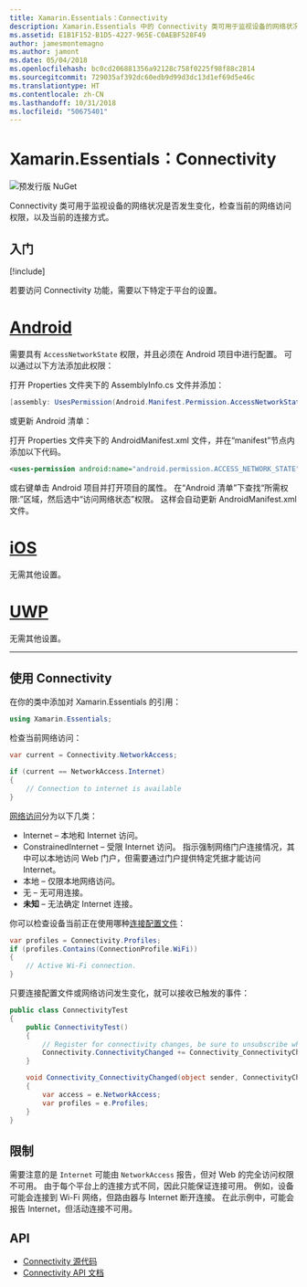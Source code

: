 ```yaml
---
title: Xamarin.Essentials：Connectivity
description: Xamarin.Essentials 中的 Connectivity 类可用于监视设备的网络状况是否发生变化，检查当前的网络访问权限，以及当前的连接方式。
ms.assetid: E1B1F152-B1D5-4227-965E-C0AEBF528F49
author: jamesmontemagno
ms.author: jamont
ms.date: 05/04/2018
ms.openlocfilehash: bc0cd206881356a92128c758f0225f98f88c2814
ms.sourcegitcommit: 729035af392dc60edb9d99d3dc13d1ef69d5e46c
ms.translationtype: HT
ms.contentlocale: zh-CN
ms.lasthandoff: 10/31/2018
ms.locfileid: "50675401"
---
```

# <a name="xamarinessentials-connectivity"></a>Xamarin.Essentials：Connectivity

![预发行版 NuGet](~/media/shared/pre-release.png)

Connectivity 类可用于监视设备的网络状况是否发生变化，检查当前的网络访问权限，以及当前的连接方式。

## <a name="get-started"></a>入门

[!include[](~/essentials/includes/get-started.md)]

若要访问 Connectivity 功能，需要以下特定于平台的设置。

# <a name="androidtabandroid"></a>[Android](#tab/android)

需要具有 `AccessNetworkState` 权限，并且必须在 Android 项目中进行配置。 可以通过以下方法添加此权限：

打开 Properties 文件夹下的 AssemblyInfo.cs 文件并添加：

```csharp
[assembly: UsesPermission(Android.Manifest.Permission.AccessNetworkState)]
```

或更新 Android 清单：

打开 Properties 文件夹下的 AndroidManifest.xml 文件，并在“manifest”节点内添加以下代码。

```xml
<uses-permission android:name="android.permission.ACCESS_NETWORK_STATE" />
```

或右键单击 Android 项目并打开项目的属性。 在“Android 清单”下查找“所需权限:”区域，然后选中“访问网络状态”权限。 这样会自动更新 AndroidManifest.xml 文件。

# <a name="iostabios"></a>[iOS](#tab/ios)

无需其他设置。

# <a name="uwptabuwp"></a>[UWP](#tab/uwp)

无需其他设置。

-----

## <a name="using-connectivity"></a>使用 Connectivity

在你的类中添加对 Xamarin.Essentials 的引用：

```csharp
using Xamarin.Essentials;
```

检查当前网络访问：

```csharp
var current = Connectivity.NetworkAccess;

if (current == NetworkAccess.Internet)
{
    // Connection to internet is available
}
```

[网络访问](xref:Xamarin.Essentials.NetworkAccess)分为以下几类：

* Internet – 本地和 Internet 访问。
* ConstrainedInternet – 受限 Internet 访问。 指示强制网络门户连接情况，其中可以本地访问 Web 门户，但需要通过门户提供特定凭据才能访问 Internet。
* 本地 – 仅限本地网络访问。
* 无 – 无可用连接。
* **未知** – 无法确定 Internet 连接。

你可以检查设备当前正在使用哪种[连接配置文件](xref:Xamarin.Essentials.ConnectionProfile)：

```csharp
var profiles = Connectivity.Profiles;
if (profiles.Contains(ConnectionProfile.WiFi))
{
    // Active Wi-Fi connection.
}
```

只要连接配置文件或网络访问发生变化，就可以接收已触发的事件：

```csharp
public class ConnectivityTest
{
    public ConnectivityTest()
    {
        // Register for connectivity changes, be sure to unsubscribe when finished
        Connectivity.ConnectivityChanged += Connectivity_ConnectivityChanged;
    }

    void Connectivity_ConnectivityChanged(object sender, ConnectivityChangedEventArgs  e)
    {
        var access = e.NetworkAccess;
        var profiles = e.Profiles;
    }
}
```

## <a name="limitations"></a>限制

需要注意的是 `Internet` 可能由 `NetworkAccess` 报告，但对 Web 的完全访问权限不可用。 由于每个平台上的连接方式不同，因此只能保证连接可用。 例如，设备可能会连接到 Wi-Fi 网络，但路由器与 Internet 断开连接。 在此示例中，可能会报告 Internet，但活动连接不可用。

## <a name="api"></a>API

* [Connectivity 源代码](https://github.com/xamarin/Essentials/tree/master/Xamarin.Essentials/Connectivity)
* [Connectivity API 文档](xref:Xamarin.Essentials.Connectivity)
